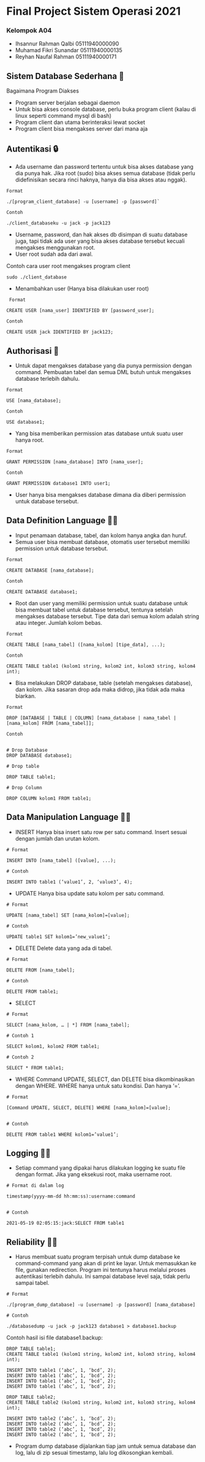 # Final Project Sistem Operasi 2021

### Kelompok A04
- Ihsannur Rahman Qalbi 05111940000090
- Muhamad Fikri Sunandar 05111940000135
- Reyhan Naufal Rahman 05111940000171

## Sistem Database Sederhana 🚀
Bagaimana Program Diakses
- Program server berjalan sebagai daemon
- Untuk bisa akses console database, perlu buka program client (kalau di linux seperti command mysql di bash)
- Program client dan utama berinteraksi lewat socket
- Program client bisa mengakses server dari mana aja


## Autentikasi 🔒
- Ada username dan password tertentu untuk bisa akses database yang dia punya hak. Jika root (sudo) bisa akses semua database (tidak perlu didefinisikan secara rinci haknya, hanya dia bisa akses atau nggak).
```
Format

./[program_client_database] -u [username] -p [password]`

Contoh

./client_databaseku -u jack -p jack123
```

- Username, password, dan hak akses db disimpan di suatu database juga, tapi tidak ada user yang bisa akses database tersebut kecuali mengakses menggunakan root.
- User root sudah ada dari awal.

Contoh cara user root mengakses program client

```
sudo ./client_database
```
 
- Menambahkan user (Hanya bisa dilakukan user root)
```
 Format

CREATE USER [nama_user] IDENTIFIED BY [password_user];

Contoh

CREATE USER jack IDENTIFIED BY jack123;
```

## Authorisasi 🔑

- Untuk dapat mengakses database yang dia punya permission dengan command. Pembuatan tabel dan semua DML butuh untuk mengakses database terlebih dahulu.
```
Format

USE [nama_database];

Contoh

USE database1;
```

- Yang bisa memberikan permission atas database untuk suatu user hanya root.
```
Format

GRANT PERMISSION [nama_database] INTO [nama_user];

Contoh

GRANT PERMISSION database1 INTO user1;
```

- User hanya bisa mengakses database dimana dia diberi permission untuk database tersebut.

## Data Definition Language 👷‍♀️

- Input penamaan database, tabel, dan kolom hanya angka dan huruf.
- Semua user bisa membuat database, otomatis user tersebut memiliki permission untuk database tersebut.
```
Format

CREATE DATABASE [nama_database];

Contoh

CREATE DATABASE database1;
```
- Root dan user yang memiliki permission untuk suatu database untuk bisa membuat tabel untuk database tersebut, tentunya setelah mengakses database tersebut. Tipe data dari semua kolom adalah string atau integer. Jumlah kolom bebas.
```
Format

CREATE TABLE [nama_tabel] ([nama_kolom] [tipe_data], ...);

Contoh

CREATE TABLE table1 (kolom1 string, kolom2 int, kolom3 string, kolom4 int);
``` 
- Bisa melakukan DROP database, table (setelah mengakses database), dan kolom. Jika sasaran drop ada maka didrop, jika tidak ada maka biarkan.
```
Format

DROP [DATABASE | TABLE | COLUMN] [nama_database | nama_tabel | [nama_kolom] FROM [nama_tabel]];

Contoh


# Drop Database
DROP DATABASE database1;

# Drop table

DROP TABLE table1;

# Drop Column

DROP COLUMN kolom1 FROM table1;
```

## Data Manipulation Language 🕵️‍♀️

- INSERT
Hanya bisa insert satu row per satu command. Insert sesuai dengan jumlah dan urutan kolom.

```
# Format

INSERT INTO [nama_tabel] ([value], ...);
```
```
# Contoh

INSERT INTO table1 (‘value1’, 2, ‘value3’, 4);
```

- UPDATE
Hanya bisa update satu kolom per satu command.

```
# Format

UPDATE [nama_tabel] SET [nama_kolom]=[value];

# Contoh

UPDATE table1 SET kolom1=’new_value1’;
```

- DELETE
Delete data yang ada di tabel.

```
# Format

DELETE FROM [nama_tabel];

# Contoh

DELETE FROM table1;
```

- SELECT
```
# Format

SELECT [nama_kolom, … | *] FROM [nama_tabel];

# Contoh 1

SELECT kolom1, kolom2 FROM table1;

# Contoh 2

SELECT * FROM table1;
```

- WHERE
Command UPDATE, SELECT, dan DELETE bisa dikombinasikan dengan WHERE. WHERE hanya untuk satu kondisi. Dan hanya ‘=’.

```
# Format

[Command UPDATE, SELECT, DELETE] WHERE [nama_kolom]=[value];


# Contoh

DELETE FROM table1 WHERE kolom1=’value1’;
```

## Logging 👩‍💻
- Setiap command yang dipakai harus dilakukan logging ke suatu file dengan format. Jika yang eksekusi root, maka username root.

```
# Format di dalam log

timestamp(yyyy-mm-dd hh:mm:ss):username:command
	
		
# Contoh

2021-05-19 02:05:15:jack:SELECT FROM table1
```

## Reliability 🧑‍🏫
- Harus membuat suatu program terpisah untuk dump database ke command-command yang akan di print ke layar. Untuk memasukkan ke file, gunakan redirection. Program ini tentunya harus melalui proses autentikasi terlebih dahulu. Ini sampai database level saja, tidak perlu sampai tabel. 

```
# Format

./[program_dump_database] -u [username] -p [password] [nama_database]

# Contoh

./databasedump -u jack -p jack123 database1 > database1.backup
```

Contoh hasil isi file database1.backup:

```
DROP TABLE table1;
CREATE TABLE table1 (kolom1 string, kolom2 int, kolom3 string, kolom4 int);

INSERT INTO table1 (‘abc’, 1, ‘bcd’, 2);
INSERT INTO table1 (‘abc’, 1, ‘bcd’, 2);
INSERT INTO table1 (‘abc’, 1, ‘bcd’, 2);
INSERT INTO table1 (‘abc’, 1, ‘bcd’, 2);

DROP TABLE table2;
CREATE TABLE table2 (kolom1 string, kolom2 int, kolom3 string, kolom4 int);

INSERT INTO table2 (‘abc’, 1, ‘bcd’, 2);
INSERT INTO table2 (‘abc’, 1, ‘bcd’, 2);
INSERT INTO table2 (‘abc’, 1, ‘bcd’, 2);
INSERT INTO table2 (‘abc’, 1, ‘bcd’, 2);
```
- Program dump database dijalankan tiap jam untuk semua database dan log, lalu di zip sesuai timestamp, lalu log dikosongkan kembali.


